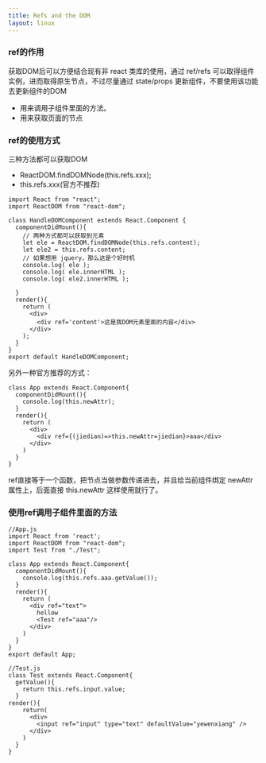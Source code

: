 ```yaml
---
title: Refs and the DOM
layout: linux
---
```


### ref的作用

获取DOM后可以方便结合现有非 react 类库的使用，通过 ref/refs 可以取得组件实例，进而取得原生节点，不过尽量通过 state/props 更新组件，不要使用该功能去更新组件的DOM

- 用来调用子组件里面的方法。
- 用来获取页面的节点

### ref的使用方式
三种方法都可以获取DOM

- ReactDOM.findDOMNode(this.refs.xxx);
- this.refs.xxx(官方不推荐)

```
import React from "react";
import ReactDOM from "react-dom";

class HandleDOMComponent extends React.Component {
  componentDidMount(){
    // 两种方式都可以获取到元素
    let ele = ReactDOM.findDOMNode(this.refs.content);
    let ele2 = this.refs.content;
    // 如果想用 jquery，那么这是个好时机
    console.log( ele );
    console.log( ele.innerHTML );
    console.log( ele2.innerHTML );

  }
  render(){
    return (
      <div>
        <div ref='content'>这是我DOM元素里面的内容</div>
      </div>
    );
  }
}
export default HandleDOMComponent;
```

另外一种官方推荐的方式：
```
class App extends React.Component{
  componentDidMount(){
    console.log(this.newAttr);
  }
  render(){
    return (
      <div>
        <div ref={(jiedian)=>this.newAttr=jiedian}>aaa</div>
      </div>
    )
  }
}
```

ref直接等于一个函数，把节点当做参数传递进去，并且给当前组件绑定 newAttr 属性上，后面直接 this.newAttr 这样使用就行了。

### 使用ref调用子组件里面的方法

```
//App.js
import React from 'react';
import ReactDOM from "react-dom";
import Test from "./Test";

class App extends React.Component{
  componentDidMount(){
    console.log(this.refs.aaa.getValue());
  }
  render(){
    return (
      <div ref="text">
        hellow
        <Test ref="aaa"/>
      </div>
    )
  }
}
export default App;
```

```
//Test.js
class Test extends React.Component{
  getValue(){
    return this.refs.input.value;
  }
render(){
    return(
      <div>
        <input ref="input" type="text" defaultValue="yewenxiang" />
      </div>
    )
  }
}
```
